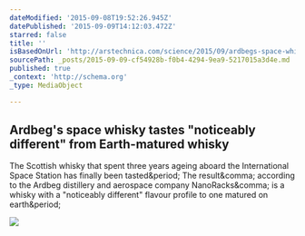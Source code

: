 ```yaml
---
dateModified: '2015-09-08T19:52:26.945Z'
datePublished: '2015-09-09T14:12:03.472Z'
starred: false
title: ''
isBasedOnUrl: 'http://arstechnica.com/science/2015/09/ardbegs-space-whisky-tastes-noticeably-different-from-earth-matured-whisky/'
sourcePath: _posts/2015-09-09-cf54928b-f0b4-4294-9ea9-5217015a3d4e.md
published: true
_context: 'http://schema.org'
_type: MediaObject

---
```

<article style=""><h1>Ardbeg's space whisky tastes "noticeably different" from Earth-matured whisky</h1><p>The Scottish whisky that spent three years ageing aboard the International Space Station has finally been tasted&amp;period; The result&amp;comma; according to the Ardbeg distillery and aerospace company NanoRacks&amp;comma; is a whisky with a "noticeably different" flavour profile to one matured on earth&amp;period;</p><img src="http://cdn.arstechnica.net/wp-content/uploads/2015/09/ardbeg-microgravity-space-whisky-640x360.jpg" /></article>